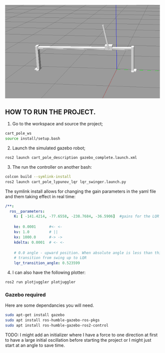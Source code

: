 ![CART POLE GAZEBO IMAGE](/extra_resource/Screenshot%202024-11-27%20173413.png)

## HOW TO RUN THE PROJECT.
1. Go to the workspace and source the project;

```bash
cart_pole_ws
source install/setup.bash
```

2. Launch the simulated gazebo robot;

```bash
ros2 launch cart_pole_description gazebo_complete.launch.xml
```

3. The run the controller on another bash:

```bash
colcon build --symlink-install
ros2 launch cart_pole_lypunov_lqr lqr_swinger.launch.py
```
The symlink install allows for changing the gain parameters in the yaml file and them taking effect in real time:

```yaml
/**:
  ros__parameters:
    K: [ -141.4214, -77.6558, -238.7684, -36.5906]  #gains for the LQR

    ke: 0.0001      #<- <- 
    kv: 1.0         # ||
    kx: 1000.0      #-> ->
    kdelta: 0.0001  # <- <-

    # 0.0 angle - upward position. When absolute angle is less than this threshold
    # transition from swing up to LQR
    lqr_transition_angle: 0.523599
```

4. I can also have the following plotter:

```bash
ros2 run plotjuggler plotjuggler
```

### Gazebo required

Here are some dependancies you will need.

```bash
sudo apt-get install gazebo
sudo apt install ros-humble-gazebo-ros-pkgs
sudo apt install ros-humble-gazebo-ros2-control
```


TODO: I might add an initializer where I have a force to one direction at first to have a large initial oscillation before starting the project or I might just start at an angle to save time.
